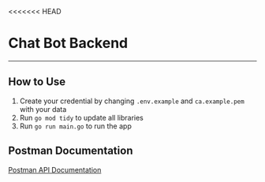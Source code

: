 <<<<<<< HEAD
# Chat Bot Backend
---

## How to Use
1. Create your credential by changing `.env.example` and `ca.example.pem` with your data
2. Run `go mod tidy` to update all libraries
3. Run `go run main.go` to run the app
   
## Postman Documentation
[Postman API Documentation](https://documenter.getpostman.com/view/30262904/2sA3XY6xXw)

